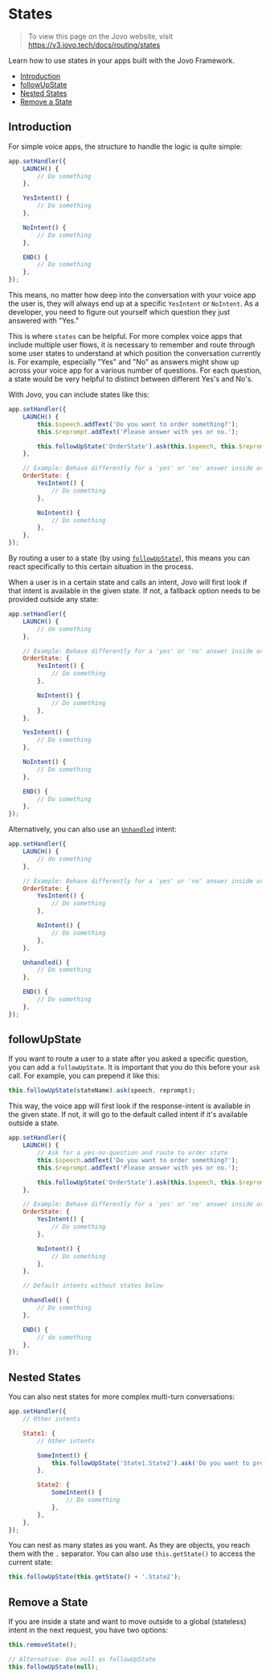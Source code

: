 # States

> To view this page on the Jovo website, visit https://v3.jovo.tech/docs/routing/states

Learn how to use states in your apps built with the Jovo Framework.

- [Introduction](#introduction)
- [followUpState](#followupstate)
- [Nested States](#nested-states)
- [Remove a State](#remove-a-state)

## Introduction

For simple voice apps, the structure to handle the logic is quite simple:

```javascript
app.setHandler({
	LAUNCH() {
		// Do something
	},

	YesIntent() {
		// Do something
	},

	NoIntent() {
		// Do something
	},

	END() {
		// Do something
	},
});
```

This means, no matter how deep into the conversation with your voice app the user is, they will always end up at a specific `YesIntent` or `NoIntent`. As a developer, you need to figure out yourself which question they just answered with "Yes."

This is where `states` can be helpful. For more complex voice apps that include multiple user flows, it is necessary to remember and route through some user states to understand at which position the conversation currently is. For example, especially "Yes" and "No" as answers might show up across your voice app for a various number of questions. For each question, a state would be very helpful to distinct between different Yes's and No's.

With Jovo, you can include states like this:

```javascript
app.setHandler({
	LAUNCH() {
		this.$speech.addText('Do you want to order something?');
		this.$reprompt.addText('Please answer with yes or no.');

		this.followUpState('OrderState').ask(this.$speech, this.$reprompt);
	},

	// Example: Behave differently for a 'yes' or 'no' answer inside order state
	OrderState: {
		YesIntent() {
			// Do something
		},

		NoIntent() {
			// Do something
		},
	},
});
```

By routing a user to a state (by using [`followUpState`](#followupstate)), this means you can react specifically to this certain situation in the process.

When a user is in a certain state and calls an intent, Jovo will first look if that intent is available in the given state. If not, a fallback option needs to be provided outside any state:

```javascript
app.setHandler({
	LAUNCH() {
		// do something
	},

	// Example: Behave differently for a 'yes' or 'no' answer inside order state
	OrderState: {
		YesIntent() {
			// Do something
		},

		NoIntent() {
			// Do something
		},
	},

	YesIntent() {
		// Do something
	},

	NoIntent() {
		// Do something
	},

	END() {
		// Do something
	},
});
```

Alternatively, you can also use an [`Unhandled`](./intents.md#unhandled './intents#unhandled') intent:

```javascript
app.setHandler({
	LAUNCH() {
		// do something
	},

	// Example: Behave differently for a 'yes' or 'no' answer inside order state
	OrderState: {
		YesIntent() {
			// Do something
		},

		NoIntent() {
			// Do something
		},
	},

	Unhandled() {
		// Do something
	},

	END() {
		// Do something
	},
});
```

## followUpState

If you want to route a user to a state after you asked a specific question, you can add a `followUpState`. It is important that you do this before your `ask` call. For example, you can prepend it like this:

```javascript
this.followUpState(stateName).ask(speech, reprompt);
```

This way, the voice app will first look if the response-intent is available in the given state. If not, it will go to the default called intent if it's available outside a state.

```javascript
app.setHandler({
	LAUNCH() {
		// Ask for a yes-no-question and route to order state
		this.$speech.addText('Do you want to order something?');
		this.$reprompt.addText('Please answer with yes or no.');

		this.followUpState('OrderState').ask(this.$speech, this.$reprompt);
	},

	// Example: Behave differently for a 'yes' or 'no' answer inside order state
	OrderState: {
		YesIntent() {
			// Do something
		},

		NoIntent() {
			// Do something
		},
	},

	// Default intents without states below

	Unhandled() {
		// Do something
	},

	END() {
		// do something
	},
});
```

## Nested States

You can also nest states for more complex multi-turn conversations:

```javascript
app.setHandler({
	// Other intents

	State1: {
		// Other intents

		SomeIntent() {
			this.followUpState('State1.State2').ask('Do you want to proceed?');
		},

		State2: {
			SomeIntent() {
				// Do something
			},
		},
	},
});
```

You can nest as many states as you want. As they are objects, you reach them with the `.` separator. You can also use `this.getState()` to access the current state:

```javascript
this.followUpState(this.getState() + '.State2');
```

## Remove a State

If you are inside a state and want to move outside to a global (stateless) intent in the next request, you have two options:

```javascript
this.removeState();

// Alternative: Use null as followUpState
this.followUpState(null);
```

<!--[metadata]: { "description": "Learn how to use states in your apps with the Jovo Framework.", "route": "routing/states" }-->
